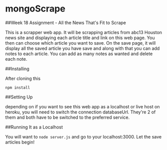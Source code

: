 # mongoScrape

##Week 18 Assignment - All the News That's Fit to Scrape


This is a scrapper web app. It will be scrapping articles from abc13 Houston news site and displaying each article title and link on this web page. You then can choose which article you want to save. On the save page, it will display all the saved article you have save and along with that you can add notes to each article. You can add as many notes as wanted and delete each note.

##Installing

After cloning this

```
npm install
```

##Setting Up

depending on if you want to see this web app as a localhost or live host on heroku, you will need to switch the connection databaseUrl. They're 2 of them and both have to be switched to the preferred service.

##Running It as a Localhost

You will want to ```node server.js``` and go to your localhost:3000. Let the save articles begin!
